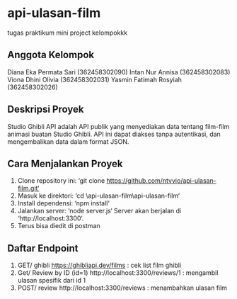 # api-ulasan-film
tugas praktikum mini project kelompokkk

## Anggota Kelompok
Diana Eka Permata Sari (362458302090)
Intan Nur Annisa (362458302083)
Viona Dhini Olivia (362458302031)
Yasmin Fatimah Rosyiah (362458302026)

## Deskripsi Proyek
Studio Ghibli API adalah API publik yang menyediakan data tentang film-film animasi buatan Studio Ghibli. API ini dapat diakses tanpa autentikasi, dan mengembalikan data dalam format JSON.

 ## Cara Menjalankan Proyek 
1. Clone repository ini: ‘git clone https://github.com/ntvvio/api-ulasan-film.git‘
2. Masuk ke direktori: ‘cd \api-ulasan-film\api-ulasan-film‘
3. Install dependensi: ‘npm install‘
4. Jalankan server: ‘node server.js‘
Server akan berjalan di ‘http://localhost:3300‘.
5. Terus bisa diedit di postman

## Daftar Endpoint
1. GET/ ghibli https://ghibliapi.dev/films : cek list film ghibli
2. Get/ Review by ID (id=1) http://localhost:3300/reviews/1 : mengambil ulasan spesifik dari id 1
3. POST/ review http://localhost:3300/reviews : menambahkan ulasan film
